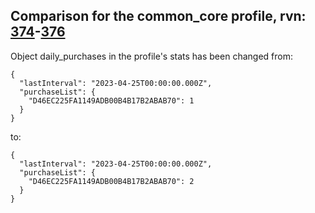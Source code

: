 ## Comparison for the common_core profile, rvn: [374](https://github.com/PRO100KatYT/FortniteProfileRevisions/tree/main/profiles/common_core/374%20common_core.json)-[376](https://github.com/PRO100KatYT/FortniteProfileRevisions/tree/main/profiles/common_core/376%20common_core.json)

Object daily_purchases in the profile's stats has been changed from:

```
{
  "lastInterval": "2023-04-25T00:00:00.000Z",
  "purchaseList": {
    "D46EC225FA1149ADB00B4B17B2ABAB70": 1
  }
}
```

to:

```
{
  "lastInterval": "2023-04-25T00:00:00.000Z",
  "purchaseList": {
    "D46EC225FA1149ADB00B4B17B2ABAB70": 2
  }
}
```

<br><br>
